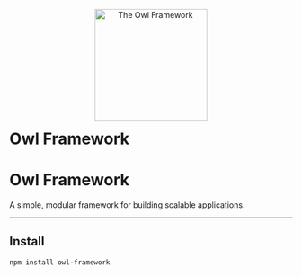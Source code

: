 <p align="center">
  <img src="https://www.bookroomartpress.co.uk/wp-content/uploads/2022/09/The-Owl-24in-WT.jpg" alt="The Owl Framework" width="200" />
  
  <br />
  
  <strong style="font-size: 2em;">Owl Framework</strong>
</p>

# Owl Framework

A simple, modular framework for building scalable applications.

---

## Install

```bash
npm install owl-framework
```
